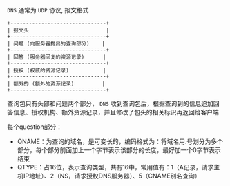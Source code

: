 `DNS` 通常为 `UDP` 协议, 报文格式

```
+-------------------------------+
| 报文头                         |
+-------------------------------+
| 问题 (向服务器提出的查询部分)    |
+-------------------------------+
| 回答 (服务器回复的资源记录)      |
+-------------------------------+
| 授权 (权威的资源记录)           |
+-------------------------------+
| 额外的 (额外的资源记录)         |
+-------------------------------+
```

查询包只有头部和问题两个部分， `DNS` 收到查询包后，根据查询到的信息追加回答信息、授权机构、额外资源记录，并且修改了包头的相关标识再返回给客户端

每个question部分：

* QNAME：为查询的域名，是可变长的，编码格式为：将域名用.号划分为多个部分，每个部分前面加上一个字节表示该部分的长度，最好加一个0字节表示结束
* QTYPE：占16位，表示查询类型，共有16中，常用值有：1（A记录，请求主机IP地址）、2（NS，请求授权DNS服务器）、5（CNAME别名查询）

